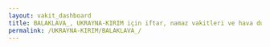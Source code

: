 ```yaml
---
layout: vakit_dashboard
title: BALAKLAVA_, UKRAYNA-KIRIM için iftar, namaz vakitleri ve hava durumu - ilçe/eyalet seç
permalink: /UKRAYNA-KIRIM/BALAKLAVA_/
---
```


<script type="text/javascript">
  var GLOBAL_COUNTRY = 'UKRAYNA-KIRIM';
  var GLOBAL_CITY = 'BALAKLAVA_';
  var GLOBAL_STATE = '';
  var lat = 72;
  var lon = 21;
</script>
